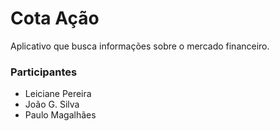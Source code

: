 # Cota Ação
Aplicativo que busca informações sobre o mercado financeiro.

### Participantes
* Leiciane Pereira
* João G. Silva
* Paulo Magalhães